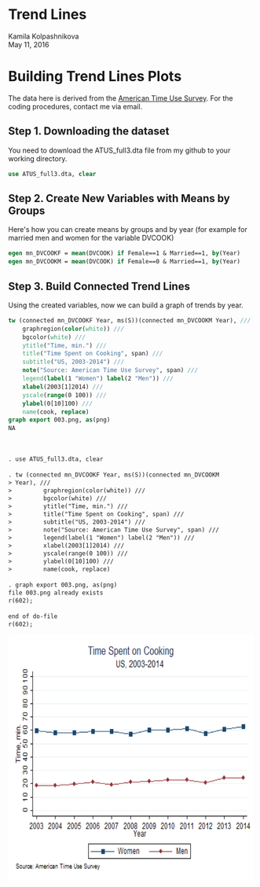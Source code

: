 # Trend Lines
Kamila Kolpashnikova  
May 11, 2016  

# Building Trend Lines Plots




The data here is derived from the [American Time Use Survey](http://www.bls.gov/tus/). For the coding procedures, contact me via email.

## Step 1. Downloading the dataset
You need to download the ATUS_full3.dta file from my github to your working directory.


```stata
use ATUS_full3.dta, clear
```



## Step 2. Create New Variables with Means by Groups

Here's how you can create means by groups and by year (for example for married men and women for the variable DVCOOK)


```stata
egen mn_DVCOOKF = mean(DVCOOK) if Female==1 & Married==1, by(Year)
egen mn_DVCOOKM = mean(DVCOOK) if Female==0 & Married==1, by(Year)
```

## Step 3. Build Connected Trend Lines

Using the created variables, now we can build a graph of trends by year.


```stata
tw (connected mn_DVCOOKF Year, ms(S))(connected mn_DVCOOKM Year), ///
	graphregion(color(white)) ///
	bgcolor(white) ///
	ytitle("Time, min.") ///
	title("Time Spent on Cooking", span) ///
	subtitle("US, 2003-2014") ///
	note("Source: American Time Use Survey", span) ///
	legend(label(1 "Women") label(2 "Men")) ///
	xlabel(2003[1]2014) ///
	yscale(range(0 100)) ///
	ylabel(0[10]100) ///
	name(cook, replace)
graph export 003.png, as(png) 
NA
```

```


. use ATUS_full3.dta, clear

. tw (connected mn_DVCOOKF Year, ms(S))(connected mn_DVCOOKM 
> Year), ///
>         graphregion(color(white)) ///
>         bgcolor(white) ///
>         ytitle("Time, min.") ///
>         title("Time Spent on Cooking", span) ///
>         subtitle("US, 2003-2014") ///
>         note("Source: American Time Use Survey", span) ///
>         legend(label(1 "Women") label(2 "Men")) ///
>         xlabel(2003[1]2014) ///
>         yscale(range(0 100)) ///
>         ylabel(0[10]100) ///
>         name(cook, replace)

. graph export 003.png, as(png) 
file 003.png already exists
r(602);

end of do-file
r(602);
```
 <img src="003.png" height="500" width="500"> 
